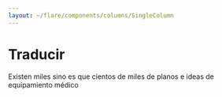 ```yaml
---
layout: ~/flare/components/columns/SingleColumn
---
```


# Traducir

Existen miles sino es que cientos de miles de planos e ideas de equipamiento
 médico

